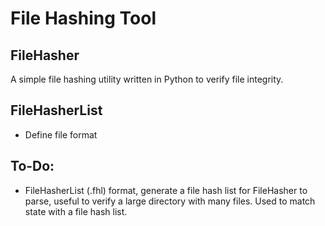# __File Hashing Tool__

## FileHasher
A simple file hashing utility written in Python to verify file integrity.

## FileHasherList
- Define file format

## To-Do:
- FileHasherList (.fhl) format, generate a file hash list for FileHasher to parse, useful to verify a large directory with many files. Used to match state with a file hash list.
